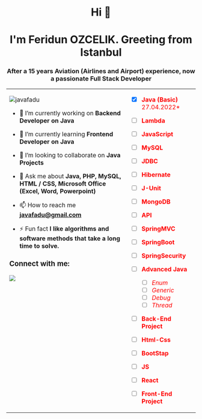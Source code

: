 <h1 align="center">Hi 👋</h1>
<h1 align="center">I'm Feridun OZCELIK. Greeting from Istanbul</h1>
<h3 align="center"> After a 15 years Aviation (Airlines and Airport) experience, now a passionate Full Stack Developer </h3>
<table>
  <tr><td  valign="top">
<p align="left"> <img src="https://komarev.com/ghpvc/?username=javafadu" alt="javafadu" /> </p>

- 🔭 I’m currently working on **Backend Developer on Java**

- 🌱 I’m currently learning **Frontend Developer on Java**

- 👯 I’m looking to collaborate on **Java Projects**

- 💬 Ask me about **Java, PHP, MySQL, HTML / CSS, Microsoft Office (Excel, Word, Powerpoint)**

- 📫 How to reach me **javafadu@gmail.com**

- ⚡ Fun fact **I like algorithms and software methods that take a long time to solve.**

<h3 align="left">Connect with me:</h3>
<p align="left">

[![](https://img.shields.io/badge/linkedin-%230077B5.svg?&style=for-the-badge&logo=linkedin&logoColor=white)](https://www.linkedin.com/in/feridun-ozcelik-52295b41)


</p>
    </td>
    <td>
      
<font color="Red">
  
- [x] **Java (Basic)**  27.04.2022*
- [ ] **Lambda**
- [ ] **JavaScript**
- [ ] **MySQL**
- [ ] **JDBC**
- [ ] **Hibernate**
- [ ] **J-Unit**
- [ ] **MongoDB**
- [ ] **API**
- [ ] **SpringMVC**
- [ ] **SpringBoot**
- [ ] **SpringSecurity**
- [ ] **Advanced Java**
  - [ ] *Enum*
  - [ ] *Generic*
  - [ ] *Debug*
  - [ ] *Thread*
- [ ] **Back-End Project**
- [ ] **Html-Css**
- [ ] **BootStap**
- [ ] **JS**
- [ ] **React** 
- [ ] **Front-End Project** </font>
    </td>
  </tr>
  </table>


